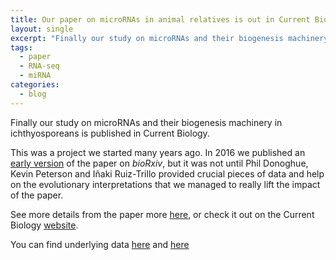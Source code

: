 ```yaml
---
title: Our paper on microRNAs in animal relatives is out in Current Biology!
layout: single
excerpt: "Finally our study on microRNAs and their biogenesis machinery in ichthyosporeans is published in Current Biology."
tags:
  - paper
  - RNA-seq
  - miRNA
categories:
  - blog
---
```


Finally our study on microRNAs and their biogenesis machinery in ichthyosporeans is published in Current Biology.  

This was a project we started many years ago. In 2016 we published an [early version](https://www.biorxiv.org/content/early/2016/10/01/076190) of the paper on _bioRxiv_, but it was not until Phil Donoghue, Kevin Peterson and Iñaki Ruiz-Trillo provided crucial pieces of data and help on the evolutionary interpretations that we managed to really lift the impact of the paper.

See more details from the paper more [here](/publications/miRNA_Current_Biology), or check it out on the Current Biology [website](https://www.cell.com/current-biology/fulltext/S0960-9822(18)31063-7#%20).

You can find underlying data [here](https://www.ebi.ac.uk/ena/data/view/PRJEB21207) and [here](https://data.mendeley.com/datasets/h96s28wcx9/1)
